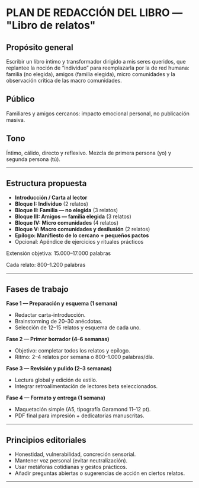 # PLAN DE REDACCIÓN DEL LIBRO — "Libro de relatos"

## Propósito general

Escribir un libro íntimo y transformador dirigido a mis seres queridos, que replantee la noción de “individuo” para reemplazarla por la de red humana: familia (no elegida), amigos (familia elegida), micro comunidades y la observación crítica de las macro comunidades.

## Público

Familiares y amigos cercanos: impacto emocional personal, no publicación masiva.

## Tono

Íntimo, cálido, directo y reflexivo. Mezcla de primera persona (yo) y segunda persona (tú).

---

## Estructura propuesta

- **Introducción / Carta al lector**
- **Bloque I: Individuo** (2 relatos)
- **Bloque II: Familia — no elegida** (3 relatos)
- **Bloque III: Amigos — familia elegida** (3 relatos)
- **Bloque IV: Micro comunidades** (4 relatos)
- **Bloque V: Macro comunidades y desilusión** (2 relatos)
- **Epílogo: Manifiesto de lo cercano + pequeños pactos**
- Opcional: Apéndice de ejercicios y rituales prácticos

Extensión objetiva: 15.000–17.000 palabras

Cada relato: 800–1.200 palabras

---

## Fases de trabajo

**Fase 1 — Preparación y esquema (1 semana)**

- Redactar carta-introducción.
- Brainstorming de 20–30 anécdotas.
- Selección de 12–15 relatos y esquema de cada uno.

**Fase 2 — Primer borrador (4–6 semanas)**

- Objetivo: completar todos los relatos y epílogo.
- Ritmo: 2–4 relatos por semana o 800–1.000 palabras/día.

**Fase 3 — Revisión y pulido (2–3 semanas)**

- Lectura global y edición de estilo.
- Integrar retroalimentación de lectores beta seleccionados.

**Fase 4 — Formato y entrega (1 semana)**

- Maquetación simple (A5, tipografía Garamond 11–12 pt).
- PDF final para impresión + dedicatorias manuscritas.

---

## Principios editoriales

- Honestidad, vulnerabilidad, concreción sensorial.
- Mantener voz personal (evitar neutralización).
- Usar metáforas cotidianas y gestos prácticos.
- Añadir preguntas abiertas o sugerencias de acción en ciertos relatos.

---